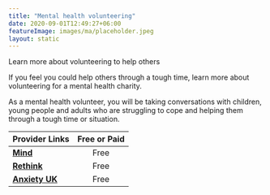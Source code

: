 ```yaml
---
title: "Mental health volunteering"
date: 2020-09-01T12:49:27+06:00
featureImage: images/ma/placeholder.jpeg
layout: static
---
```


Learn more about volunteering to help others

If you feel you could help others through a tough time, learn more about volunteering for a mental health charity.

As a mental health volunteer, you will be taking conversations with children, young people and adults who are struggling to cope and helping them through a tough time or situation.

| Provider Links      | Free or Paid  |  
| :-----------          | :--------------:      |  
| [**Mind**](https://www.mind.org.uk/get-involved/volunteering-and-participating/) | Free | 
| [**Rethink**](https://www.rethink.org/get-involved/use-your-experience/volunteer-with-us/) | Free | 
| [**Anxiety UK**](https://www.anxietyuk.org.uk/get-involved/volunteer-with-us/) | Free | 
  

<br/><br/>






